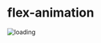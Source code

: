 # flex-animation

![loading](https://user-images.githubusercontent.com/45174825/185133815-7dbff8a9-f779-4682-a2e8-230ba7f8130f.png)

